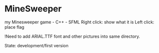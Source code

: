 # MineSweeper
my Minesweeper game - C++ - SFML
Right click: show what it is
Left click: place flag

!Need to add ARIAL.TTF font and other pictures into same directory.


State: development/first version
